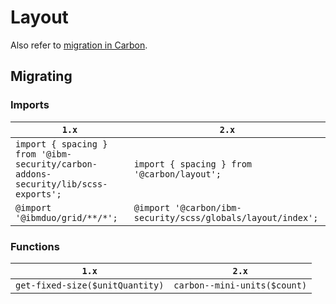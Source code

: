 # Layout

Also refer to [migration in Carbon](https://github.com/carbon-design-system/carbon/tree/master/docs/migration/10.x-layout.md).

## Migrating

### Imports

| `1.x`                                                                              | `2.x`                                                                       |
| ---------------------------------------------------------------------------------- | --------------------------------------------------------------------------- |
| `import { spacing } from '@ibm-security/carbon-addons-security/lib/scss-exports';` | `import { spacing } from '@carbon/layout';`                                 |
| `@import '@ibmduo/grid/**/*';`                                                     | `@import '@carbon/ibm-security/scss/globals/layout/index';` |

### Functions

| `1.x`                           | `2.x`                        |
| ------------------------------- | ---------------------------- |
| `get-fixed-size($unitQuantity)` | `carbon--mini-units($count)` |

